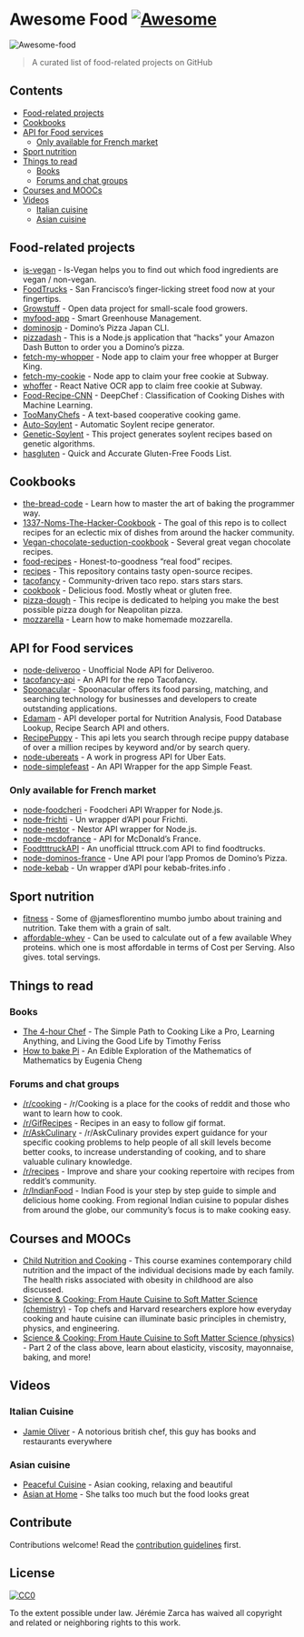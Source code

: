 Awesome Food [![Awesome](https://awesome.re/badge.svg)](https://awesome.re)
===========================================================================

![Awesome-food](awesome_food.png)

> A curated list of food-related projects on GitHub

Contents
--------

-   [Food-related projects](#food-related-projects)
-   [Cookbooks](#cookbooks)
-   [API for Food services](#api-for-food-services)
    -   [Only available for French market](#only-available-for-french-market)
-   [Sport nutrition](#sport-nutrition)
-   [Things to read](#things-to-read)
    -   [Books](#books)
    -   [Forums and chat groups](#forums-and-chat-groups)
-   [Courses and MOOCs](#courses-and-moocs)
-   [Videos](#videos)
    -   [Italian cuisine](#italian-cuisine)
    -   [Asian cuisine](#asian-cuisine)

Food-related projects
---------------------

-   [is-vegan](https://github.com/hmontazeri/is-vegan) - Is-Vegan helps you to find out which food ingredients are vegan / non-vegan.
-   [FoodTrucks](https://github.com/prakhar1989/FoodTrucks) - San Francisco’s finger-licking street food now at your fingertips.
-   [Growstuff](https://github.com/Growstuff/growstuff) - Open data project for small-scale food growers.
-   [myfood-app](https://github.com/MickaelGandecki/myfood-app) - Smart Greenhouse Management.
-   [dominosjp](https://github.com/inket/dominosjp) - Domino’s Pizza Japan CLI.
-   [pizzadash](https://github.com/bhberson/pizzadash) - This is a Node.js application that “hacks” your Amazon Dash Button to order you a Domino’s pizza.
-   [fetch-my-whopper](https://github.com/jzarca01/fetch-my-whopper) - Node app to claim your free whopper at Burger King.
-   [fetch-my-cookie](https://github.com/jzarca01/fetch-my-cookie) - Node app to claim your free cookie at Subway.
-   [whoffer](https://github.com/jzarca01/whoffer) - React Native OCR app to claim free cookie at Subway.
-   [Food-Recipe-CNN](https://github.com/Murgio/Food-Recipe-CNN) - DeepChef : Classification of Cooking Dishes with Machine Learning.
-   [TooManyChefs](https://github.com/navignaw/TooManyChefs) - A text-based cooperative cooking game.
-   [Auto-Soylent](https://github.com/nick/auto-soylent) - Automatic Soylent recipe generator.
-   [Genetic-Soylent](https://github.com/nick/genetic-soylent) - This project generates soylent recipes based on genetic algorithms.
-   [hasgluten](https://github.com/hasgluten/hasgluten) - Quick and Accurate Gluten-Free Foods List.

Cookbooks
---------

-   [the-bread-code](https://github.com/hendricius/the-bread-code) - Learn how to master the art of baking the programmer way.
-   [1337-Noms-The-Hacker-Cookbook](https://github.com/DEAD10C5/1337-Noms-The-Hacker-Cookbook) - The goal of this repo is to collect recipes for an eclectic mix of dishes from around the hacker community.
-   [Vegan-chocolate-seduction-cookbook](https://github.com/the-domains/vegan-chocolate-seduction-cookbook) - Several great vegan chocolate recipes.
-   [food-recipes](https://github.com/obfuscurity/food-recipes) - Honest-to-goodness “real food” recipes.
-   [recipes](https://github.com/bzimmerman/recipes) - This repository contains tasty open-source recipes.
-   [tacofancy](https://github.com/sinker/tacofancy) - Community-driven taco repo. stars stars stars.
-   [cookbook](https://github.com/jlinder/cookbook) - Delicious food. Mostly wheat or gluten free.
-   [pizza-dough](https://github.com/hendricius/pizza-dough) - This recipe is dedicated to helping you make the best possible pizza dough for Neapolitan pizza.
-   [mozzarella](https://github.com/hendricius/mozzarella) - Learn how to make homemade mozzarella.

API for Food services
---------------------

-   [node-deliveroo](https://github.com/jzarca01/node-deliveroo) - Unofficial Node API for Deliveroo.
-   [tacofancy-api](https://github.com/evz/tacofancy-api) - An API for the repo Tacofancy.
-   [Spoonacular](https://spoonacular.com/food-api) - Spoonacular offers its food parsing, matching, and searching technology for businesses and developers to create outstanding applications.
-   [Edamam](https://developer.edamam.com/) - API developer portal for Nutrition Analysis, Food Database Lookup, Recipe Search API and others.
-   [RecipePuppy](http://www.recipepuppy.com/about/api/) - This api lets you search through recipe puppy database of over a million recipes by keyword and/or by search query.
-   [node-ubereats](https://github.com/jzarca01/node-ubereats) - A work in progress API for Uber Eats.
-   [node-simplefeast](https://github.com/jzarca01/node-simplefeast) - An API Wrapper for the app Simple Feast.

### Only available for French market

-   [node-foodcheri](https://github.com/jzarca01/node-foodcheri) - Foodcheri API Wrapper for Node.js.
-   [node-frichti](https://github.com/jzarca01/node-frichti) - Un wrapper d’API pour Frichti.
-   [node-nestor](https://github.com/jzarca01/node-nestor) - Nestor API wrapper for Node.js.
-   [node-mcdofrance](https://github.com/jzarca01/node-mcdofrance) - API for McDonald’s France.
-   [FoodtttruckAPI](https://github.com/jzarca01/FoodtttruckAPI.git) - An unofficial tttruck.com API to find foodtrucks.
-   [node-dominos-france](https://github.com/jzarca01/node-dominos-france.git) - Une API pour l’app Promos de Domino’s Pizza.
-   [node-kebab](https://github.com/jzarca01/node-kebab) - Un wrapper d’API pour kebab-frites.info .

Sport nutrition
---------------

-   [fitness](https://github.com/jamesflorentino/fitness) - Some of <span class="citation" data-cites="jamesflorentino">@jamesflorentino</span> mumbo jumbo about training and nutrition. Take them with a grain of salt.
-   [affordable-whey](https://github.com/prkeshri/affordable-whey) - Can be used to calculate out of a few available Whey proteins. which one is most affordable in terms of Cost per Serving. Also gives. total servings.

Things to read
--------------

### Books

-   [The 4-hour Chef](https://www.goodreads.com/book/show/13129810-the-4-hour-chef) - The Simple Path to Cooking Like a Pro, Learning Anything, and Living the Good Life by Timothy Feriss
-   [How to bake Pi](https://www.goodreads.com/book/show/23360039-how-to-bake-pi) - An Edible Exploration of the Mathematics of Mathematics by Eugenia Cheng

### Forums and chat groups

-   [/r/cooking](https://www.reddit.com/r/Cooking/) - /r/Cooking is a place for the cooks of reddit and those who want to learn how to cook.
-   [/r/GifRecipes](https://www.reddit.com/r/GifRecipes/) - Recipes in an easy to follow gif format.
-   [/r/AskCulinary](https://www.reddit.com/r/AskCulinary/) - /r/AskCulinary provides expert guidance for your specific cooking problems to help people of all skill levels become better cooks, to increase understanding of cooking, and to share valuable culinary knowledge.
-   [/r/recipes](https://www.reddit.com/r/recipes/) - Improve and share your cooking repertoire with recipes from reddit’s community.
-   [/r/IndianFood](https://www.reddit.com/r/IndianFood/) - Indian Food is your step by step guide to simple and delicious home cooking. From regional Indian cuisine to popular dishes from around the globe, our community’s focus is to make cooking easy.

Courses and MOOCs
-----------------

-   [Child Nutrition and Cooking](https://www.coursera.org/learn/childnutrition) - This course examines contemporary child nutrition and the impact of the individual decisions made by each family. The health risks associated with obesity in childhood are also discussed.
-   [Science & Cooking: From Haute Cuisine to Soft Matter Science (chemistry)](https://www.edx.org/course/science-cooking-from-haute-cuisine-to-soft-matter-science-chemistry) - Top chefs and Harvard researchers explore how everyday cooking and haute cuisine can illuminate basic principles in chemistry, physics, and engineering.
-   [Science & Cooking: From Haute Cuisine to Soft Matter Science (physics)](https://www.edx.org/course/science-cooking-from-haute-cuisine-to-soft-matter-science-physics-2) - Part 2 of the class above, learn about elasticity, viscosity, mayonnaise, baking, and more!

Videos
------

### Italian Cuisine

-   [Jamie Oliver](https://www.youtube.com/user/JamieOliver) - A notorious british chef, this guy has books and restaurants everywhere

### Asian cuisine

-   [Peaceful Cuisine](https://www.youtube.com/user/ryoya1983) - Asian cooking, relaxing and beautiful
-   [Asian at Home](https://www.youtube.com/user/SeonkyoungLongest) - She talks too much but the food looks great

Contribute
----------

Contributions welcome! Read the [contribution guidelines](contributing.md) first.

License
-------

[![CC0](http://mirrors.creativecommons.org/presskit/buttons/88x31/svg/cc-zero.svg)](http://creativecommons.org/publicdomain/zero/1.0)

To the extent possible under law. Jérémie Zarca has waived all copyright and related or neighboring rights to this work.

